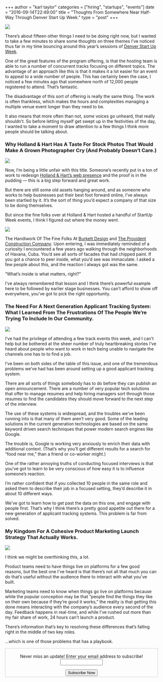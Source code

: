 +++
author = "karl taylor"
categories = ["hiring", "startups", "events"]
date = "2016-09-14T22:49:00"
title = "Thoughts From Somewhere Near Half-Way Through Denver Start Up Week."
type = "post"
+++

  ![](https://raw.githubusercontent.com/karljtaylor/kjt/blog/content/assets/1*ovoKeeZ08mHKc5mPicN8kA.png)  


 There’s about fifteen other things I need to be doing right now, but I wanted to take a few minutes to share some thoughts on three themes I’ve noticed thus far in my time bouncing around this year’s sessions of [Denver Start Up Week](https://www.denverstartupweek.org/).

 One of the great features of the program offering, is that the hosting team is able to run a number of concurrent tracks focusing on different topics. The advantage of an approach like this is that it makes it a lot easier for an event to appeal to a wide number of people. This has certainly been the case, I noticed a few minutes ago that somewhere north of 12,000 people registered to attend. That’s fantastic.

 The disadvantage of this sort of offering is really the same thing. The work is often thankless, which makes the hours and complexities managing a multiple venue event longer than they need to be.

 It also means that more often than not, some voices go unheard, that really shouldn’t. So before letting myself get swept up in the festivities of the day, I wanted to take a moment to draw attention to a few things I think more people should be talking about.

 ### Why Holland & Hart Has A Taste For Stock Photos That Would Make A Grown Photographer Cry (And Probably Doesn’t Care.)

  ![](https://raw.githubusercontent.com/karljtaylor/kjt/blog/content/assets/1*vvMIVUrpx-Wz-fe-dOk4xw.png)  


 Now, I’m being a little unfair with this title. Someone’s recently put in a ton of work to redesign [Holland & Hart’s web presence](https://www.hollandhart.com/) and the proof is in the pudding — this is a big step forward and great work.

 But there are still some old assets hanging around, and as someone who works to help businesses put their best foot forward online, I’ve always been startled by it. It’s the sort of thing you’d expect a company of that size to be doing themselves.

 But since the fine folks over at Holland & Hart hosted a handful of StartUp Week events, I think I figured out where the money went.

  ![](https://raw.githubusercontent.com/karljtaylor/kjt/blog/content/assets/1*9e9KJiVHg2d8kfmpFVk_Jw.jpeg)

 The Handiwork Of The Fine Folks At [Burkett Design](http://www.burkettdesign.com/portfolio?lightbox=i26jv) and [The Provident Construction Company](http://www.providentconstruction.com/news/holland-and-hart).  Upon entering, I was immediately reminded of a curiosity I encountered a few years ago walking through the neighborhoods of Havana, Cuba. You’d see all sorts of facades that had chipped paint. If you got a chance to peer inside, what you’d see was immaculate. I asked a few people about this, and the reaction I always got was the same.

 “What’s inside is what matters, right?”

 I’ve always remembered that lesson and I think there’s powerful example here to be followed by earlier stage businesses. You can’t afford to show off everywhere, you’ve got to pick the right opportunity.

 ### The Need For A Next Generation Applicant Tracking System: What I Learned From The Frustrations Of The People We’re Trying To Include In Our Community.

  ![](https://raw.githubusercontent.com/karljtaylor/kjt/blog/content/assets/1*y06NjTw0aykiuvKVGz8BUQ.png)  


 I’ve had the privilege of attending a few track events this week, and I can’t help but be bothered at the sheer number of truly heartbreaking stories I’ve heard about people who want to work in tech being unable to navigate the channels one has to to find a job.

 I’ve been on both sides of the table of this issue, and one of the tremendous problems we’ve had has been around setting up a good applicant tracking system.

 There are all sorts of things somebody has to do before they can publish an open announcement. There are a number of very popular tech solutions that offer to manage resumes and help hiring managers sort through those resumes to find the candidates they should move forward to the next step of the interview.

 The use of these systems is widespread, and the troubles we’ve been running into is that many of them aren’t very good. Some of the leading solutions in the current generation technologies are based on the same keyword driven search techniques that power modern search engines like Google.

 The trouble is, Google is working very anxiously to enrich their data with additional context. (That’s why you’ll get different results for a search for “food near me,” than a friend or co-worker might.)

 One of the rather annoying truths of conducting focused interviews is that you’ve got to learn to be very conscious of how easy it is to influence someone’s reaction.

 I’m rather confident that if you collected 10 people in the same role and asked them to describe their job in a focused setting, they’d describe it in about 10 different ways.

 We’ve got to learn how to get past the data on this one, and engage with people first. That’s why I think there’s a pretty good appetite out there for a new generation of applicant tracking systems. This problem is far from solved.

 ### My Kingdom For A Cohesive Product Marketing Launch Strategy That Actually Works.

  ![](https://raw.githubusercontent.com/karljtaylor/kjt/blog/content/assets/1*GZyKtrsiou23_gcV2v3yvw.png)  


 I think we might be overthinking this, a lot.

 Product teams need to have things live on platforms for a few good reasons, but the best one I’ve heard is that there’s not all that much you can do that’s useful without the audience there to interact with what you’ve built.

 Marketing teams need to know when things go live on platforms because while the popular conception may be that “people find the things they like on their own because if they’re good it works,” the reality is that getting this done means interacting with the company’s audience every second of the day. Feedback happens in real-time, and while I’ve rushed out more than my fair share of work, 24 hours can’t launch a product.

 There’s information that’s key to resolving these differences that’s falling right in the middle of two key roles.

 …which is one of those problems that has a playbook.

 <form style="border:1px solid #ccc;padding:3px;text-align: center;" action="https://tinyletter.com/karljtaylor" method="post" target="popupwindow" onsubmit="window.open('https://tinyletter.com/karljtaylor', 'popupwindow', 'scrollbars=yes,width=800,height=600');return true" _lpchecked="1">
     <p style="
      display: flex;
      align-items: center;
      flex-direction: column;
  "><label for="tlemail">Never miss an update! Enter your email address to subscribe!</label>
       <input type="text" name="email" id="tlemail" style="
      width: 140px;
  "></p>
     <input type="hidden" value="1" name="embed"><input type="submit" value="Subscribe Now">
  </form>
